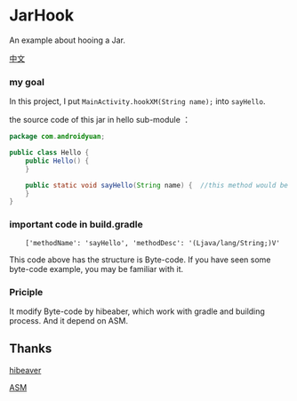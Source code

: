 # JarHook
An example about hooing a Jar.

[中文](https://github.com/BruceWind/Jar_Hook/blob/master/README_zh.md)

### my goal
In this project, I put `MainActivity.hookXM(String name);` into `sayHello`.

the source code of this jar in hello sub-module ：
``` java
package com.androidyuan;

public class Hello {
    public Hello() {
    }

    public static void sayHello(String name) {  //this method would be hooked.
    }
}
```

### important code in build.gradle
```
    ['methodName': 'sayHello', 'methodDesc': '(Ljava/lang/String;)V'
```
This code above has the structure is Byte-code. If you have seen some byte-code example, you may be familiar with it.


### Priciple

It modify Byte-code by hibeaber, which work with gradle and building process. And it depend on ASM.



## Thanks

[hibeaver](https://github.com/BryanSharp/hibeaver)

[ASM](https://github.com/marchof/asm)
